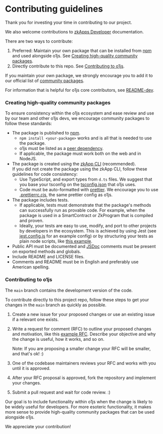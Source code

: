# Contributing guidelines

Thank you for investing your time in contributing to our project.

We also welcome contributions to [zkApps Developer](https://docs.minaprotocol.com/zkapps) documentation.

There are two ways to contribute:

1. Preferred: Maintain your own package that can be installed from [npm](https://www.npmjs.com/) and used alongside o1js. See [Creating high-quality community packages](#creating-high-quality-community-packages).
2. Directly contribute to this repo. See [Contributing to o1js](#contributing-to-o1js).

If you maintain your own package, we strongly encourage you to add it to our official list of [community packages](./README.md#community-packages).

For information that is helpful for o1js core contributors, see [README-dev](README-dev.md).

### Creating high-quality community packages

To ensure consistency within the o1js ecosystem and ease review and use by our team and other o1js devs, we encourage community packages to follow these standards:

- The package is published to [npm](https://www.npmjs.com/).
  - `npm install <your-package>` works and is all that is needed to use the package.
  - o1js must be listed as a [peer dependency](https://docs.npmjs.com/cli/v9/configuring-npm/package-json#peerdependencies).
  - If applicable, the package must work both on the web and in NodeJS.
- The package is created using the [zkApp CLI](https://www.npmjs.com/package/zkapp-cli) (recommended).  
  If you did not create the package using the zkApp CLI, follow these guidelines for code consistency:
  - Use TypeScript, and export types from `d.ts` files. We suggest that you base your tsconfig on the [tsconfig.json](./tsconfig.json) that o1js uses.
  - Code must be auto-formatted with [prettier](https://prettier.io/). We encourage you to use [.prettierrc.cjs](./.prettierrc.cjs), the same prettier config as o1js.
- The package includes tests.
  - If applicable, tests must demonstrate that the package's methods can successfully run as provable code. For example, when the package is used in a SmartContract or ZkProgram that is compiled and proven.
  - Ideally, your tests are easy to use, modify, and port to other projects by developers in the ecosystem. This is achieved by using Jest (see [jest.config.js](./jest.config.js) for an example config) or by structuring your tests as plain node scripts, like [this example](./src/lib/circuit_value.unit-test.ts).
- Public API must be documented and [JSDoc](https://jsdoc.app/) comments must be present on exported methods and globals.
- Include README and LICENSE files.
- Comments and README must be in English and preferably use American spelling.

### Contributing to o1js

The `main` branch contains the development version of the code.

To contribute directly to this project repo, follow these steps to get your changes in the `main` branch as quickly as possible.

1. Create a new issue for your proposed changes or use an existing issue if a relevant one exists.
1. Write a request for comment (RFC) to outline your proposed changes and motivation, like this [example RFC](https://github.com/o1-labs/o1js/issues/233). Describe your objective and why the change is useful, how it works, and so on.

   Note: If you are proposing a smaller change your RFC will be smaller, and that's ok! :)

1. One of the codebase maintainers reviews your RFC and works with you until it is approved.
1. After your RFC proposal is approved, fork the repository and implement your changes.
1. Submit a pull request and wait for code review. :)

Our goal is to include functionality within o1js when the change is likely to be widely useful for developers. For more esoteric functionality, it makes more sense to provide high-quality community packages that can be used alongside o1js.

We appreciate your contribution!
